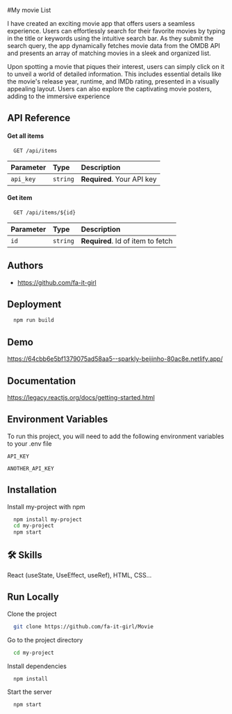 #My movie List

I have created an exciting movie app that offers users a seamless experience. Users can effortlessly search for their favorite movies by typing in the title or keywords using the intuitive search bar. As they submit the search query, the app dynamically fetches movie data from the OMDB API and presents an array of matching movies in a sleek and organized list.

Upon spotting a movie that piques their interest, users can simply click on it to unveil a world of detailed information. This includes essential details like the movie's release year, runtime, and IMDb rating, presented in a visually appealing layout. Users can also explore the captivating movie posters, adding to the immersive experience




## API Reference

#### Get all items

```http
  GET /api/items
```

| Parameter | Type     | Description                |
| :-------- | :------- | :------------------------- |
| `api_key` | `string` | **Required**. Your API key |

#### Get item

```http
  GET /api/items/${id}
```

| Parameter | Type     | Description                       |
| :-------- | :------- | :-------------------------------- |
| `id`      | `string` | **Required**. Id of item to fetch |






## Authors

- https://github.com/fa-it-girl







## Deployment
```bash
  npm run build
```


## Demo

https://64cbb6e5bf1379075ad58aa5--sparkly-beijinho-80ac8e.netlify.app/


## Documentation

https://legacy.reactjs.org/docs/getting-started.html


## Environment Variables

To run this project, you will need to add the following environment variables to your .env file

`API_KEY`

`ANOTHER_API_KEY`









## Installation

Install my-project with npm

```bash
  npm install my-project
  cd my-project
  npm start
```
    



## 🛠 Skills
React (useState, UseEffect, useRef), HTML, CSS...











## Run Locally

Clone the project

```bash
  git clone https://github.com/fa-it-girl/Movie
```

Go to the project directory

```bash
  cd my-project
```

Install dependencies

```bash
  npm install
```

Start the server

```bash
  npm start
```








